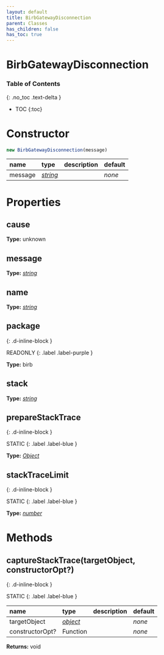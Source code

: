 ```yaml
---
layout: default
title: BirbGatewayDisconnection
parent: Classes
has_children: false
has_toc: true
---
```


# BirbGatewayDisconnection
### Table of Contents
{: .no_toc .text-delta }

- TOC
{:toc}
# Constructor
```js
new BirbGatewayDisconnection(message)
```

| name | type | description | default |
|:-----|:-----|:------------|:--------|
| message | *[string](https://developer.mozilla.org/en-US/docs/Web/JavaScript/Reference/Global_Objects/string)* |   | *none* |

# Properties
## cause
**Type:** unknown

## message
**Type:** *[string](https://developer.mozilla.org/en-US/docs/Web/JavaScript/Reference/Global_Objects/string)*

## name
**Type:** *[string](https://developer.mozilla.org/en-US/docs/Web/JavaScript/Reference/Global_Objects/string)*

## package
{: .d-inline-block }

READONLY
{: .label .label-purple }

**Type:** birb

## stack
**Type:** *[string](https://developer.mozilla.org/en-US/docs/Web/JavaScript/Reference/Global_Objects/string)*

## prepareStackTrace
{: .d-inline-block }

STATIC
{: .label .label-blue }

**Type:** *[Object](https://developer.mozilla.org/en-US/docs/Web/JavaScript/Reference/Global_Objects/Object)*

## stackTraceLimit
{: .d-inline-block }

STATIC
{: .label .label-blue }

**Type:** *[number](https://developer.mozilla.org/en-US/docs/Web/JavaScript/Reference/Global_Objects/number)*

# Methods
## captureStackTrace(targetObject, constructorOpt?)
{: .d-inline-block }

STATIC
{: .label .label-blue }

| name | type | description | default |
|:-----|:-----|:------------|:--------|
| targetObject | *[object](https://developer.mozilla.org/en-US/docs/Web/JavaScript/Reference/Global_Objects/object)* |   | *none* |
| constructorOpt? | Function |   | *none* |

**Returns:** void

